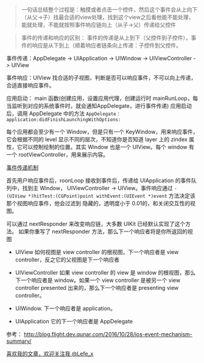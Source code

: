 > 一句话总结整个过程是：触摸或者点击一个控件，然后这个事件会从上向下（从父->子）找最合适的view处理，找到这个view之后看他能不能处理，能就处理，不能就按照事件响应链向上（从子->父）传递给父控件

> 事件的传递和响应的区别：
事件的传递是从上到下（父控件到子控件），事件的响应是从下到上（顺着响应者链条向上传递：子控件到父控件。

事件传递：AppDelegate -> UIApplication -> UIWindow -> UIViewController -> UIView

事件响应：UIView 找合适的子视图，判断是否可以响应事件，不可以向上传递，合适直接响应事件。

应用启动：
main 函数(创建应用，设置应用代理，创建运行时 mainRunLoop，每当监听到对应的系统事件时，就会通知AppDelegate，进行事件传递)
应用启动后，调用 AppDelegate 中的方法
`AppDelegate：application:didFinishLaunchingWithOptions:`
     
每个应用都会至少有一个 Window，但是只有一个 KeyWindow，用来响应事件，它会根据不同的 level 显示不同的层次，不知道你是否知道 layer 上的 zindex 属性，它可以控制绘制的位置。其实 Window 也是一个 UIView。每个 window 有一个 rootViewController，用来展示内容。
     
[事件传递机制](https://developer.apple.com/library/content/documentation/EventHandling/Conceptual/EventHandlingiPhoneOS/index.html#//apple_ref/doc/uid/TP40009541)

首先用户响应事件后，roonLoop 接收到事件后，传递给 UIApplication 的事件队列中，找到主 Window， UIViewController -> UIView。事件响应通过
`- (UIView *)hitTest:(CGPoint)point withEvent:(UIEvent *)event` 方法决定该那个视图响应事件，他会过滤到 隐藏的，透明度小于 0.01的，和关闭交互性的视图。

可以通过 nextResponder 来改变响应链，大多数 UIKit 已经默认实现了这个方法。
如果你重写了 nextResponder 方法，那么下一个响应者将是你所返回的视图
     
- UIView
如何视图是 view controller 的根视图，下一个响应者是 view controller，反之它的父视图是下一个响应者

- UIViewController
如果 view controller 的 view 是 window 的根视图，那么下一个响应者是 window。如果一个 view controller 是被另一个 view controller presented 出来的，那么下一个响应者是 presenting view controller。

- UIWindow. 
下一个响应者是 application。
     
- UIApplication
它的下一个响应者是 AppDelegate

参考：
http://blog.flight.dev.qunar.com/2016/10/28/ios-event-mechanism-summary/


[喜欢我的文章，欢迎关注我 @Lefe_x](http://www.weibo.com/5953150140/profile?rightmod=1&wvr=6&mod=personnumber&is_all=1)
